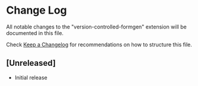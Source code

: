 # Change Log

All notable changes to the "version-controlled-formgen" extension will be documented in this file.

Check [Keep a Changelog](http://keepachangelog.com/) for recommendations on how to structure this file.

## [Unreleased]

- Initial release